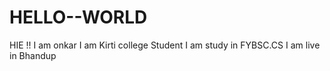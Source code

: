 # HELLO--WORLD
HIE !! I am onkar  I am Kirti college Student
I am study in FYBSC.CS
I am live in Bhandup
